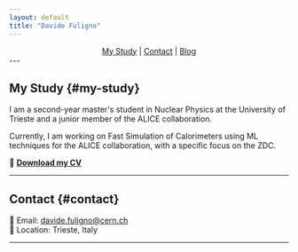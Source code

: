 ```yaml
---
layout: default
title: "Davide Fuligno"
---
```


<div style="text-align: center;">
  <nav>
    <a href="#my-study">My Study</a> | 
    <a href="#contact">Contact</a> | 
    <a href="blog.html">Blog</a>
  </nav>
</div>
---

## My Study {#my-study}
I am a second-year master's student in Nuclear Physics at the University of Trieste and a junior member of the ALICE collaboration.

Currently, I am working on Fast Simulation of Calorimeters using ML techniques for the ALICE collaboration, with a specific focus on the ZDC.

📄 **[Download my CV](CV_Davide_Fuligno.pdf)**

---

## Contact {#contact}
📧 Email: davide.fuligno@cern.ch   
📍 Location: Trieste, Italy  

---


